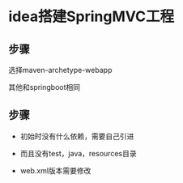 # idea搭建SpringMVC工程

## 步骤

选择maven-archetype-webapp

其他和springboot相同

## 步骤

- 初始时没有什么依赖，需要自己引进

- 而且没有test，java，resources目录

- web.xml版本需要修改